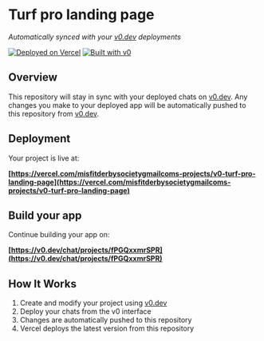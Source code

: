 # Turf pro landing page

*Automatically synced with your [v0.dev](https://v0.dev) deployments*

[![Deployed on Vercel](https://img.shields.io/badge/Deployed%20on-Vercel-black?style=for-the-badge&logo=vercel)](https://vercel.com/misfitderbysocietygmailcoms-projects/v0-turf-pro-landing-page)
[![Built with v0](https://img.shields.io/badge/Built%20with-v0.dev-black?style=for-the-badge)](https://v0.dev/chat/projects/fPGQxxmrSPR)

## Overview

This repository will stay in sync with your deployed chats on [v0.dev](https://v0.dev).
Any changes you make to your deployed app will be automatically pushed to this repository from [v0.dev](https://v0.dev).

## Deployment

Your project is live at:

**[https://vercel.com/misfitderbysocietygmailcoms-projects/v0-turf-pro-landing-page](https://vercel.com/misfitderbysocietygmailcoms-projects/v0-turf-pro-landing-page)**

## Build your app

Continue building your app on:

**[https://v0.dev/chat/projects/fPGQxxmrSPR](https://v0.dev/chat/projects/fPGQxxmrSPR)**

## How It Works

1. Create and modify your project using [v0.dev](https://v0.dev)
2. Deploy your chats from the v0 interface
3. Changes are automatically pushed to this repository
4. Vercel deploys the latest version from this repository